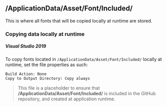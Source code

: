 ﻿## /ApplicationData/Asset/Font/Included/

This is where all fonts that will be copied locally at runtime are stored.

### Copying data locally at runtime
##### Visual Studio 2019
To copy fonts located in `/ApplicationData/Asset/Font/Included/` locally at runtime, set the file properties as such:
```
Build Action: None
Copy to Output Directory: Copy always
```

> This file is a placeholder to ensure that **/ApplicationData/Asset/Font/Included/** is included in the GitHub repository, and created at application runtime.